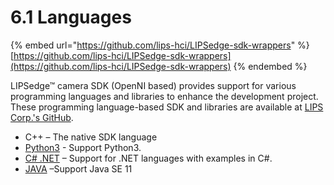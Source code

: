 # 6.1 Languages

{% embed url="https://github.com/lips-hci/LIPSedge-sdk-wrappers" %}
[https://github.com/lips-hci/LIPSedge-sdk-wrappers](https://github.com/lips-hci/LIPSedge-sdk-wrappers)
{% endembed %}

LIPSedge™ camera SDK (OpenNI based) provides support for various programming languages and libraries to enhance the development project. These programming language-based SDK and libraries are available at [LIPS Corp.'s GitHub](https://github.com/lips-hci/ae400-realsense-sdk/tree/master/wrappers).

* C++ – The native SDK language
* &#x20;[Python3](https://github.com/lips-hci/ae400-realsense-sdk/tree/master/wrappers/python) - Support Python3.
* [C# .NET](https://github.com/lips-hci/ae400-realsense-sdk/tree/master/wrappers/csharp) – Support for .NET languages with examples in C#.
* [JAVA](https://lips-hci.gitbook.io/lips-developer-documentation/sdk-code-samples-and-languages-wrappers/openni2/overview-2) –Support Java SE 11
